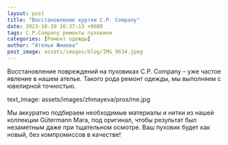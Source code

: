 ```yaml
---
layout: post
title: "Восстановление куртки C.P. Company"
date: 2023-10-20 16:37:13 +0600
tags: C.P.Company ремонты пуховики
categories: [Ремонт одежды]
author: "Ателье Жмаева"
post_image: assets/images/blog/IMG_9634.jpeg
---
```



Восстановление повреждений на пуховиках C.P. Company – уже частое явление в нашем ателье. Такого рода ремонт одежды, мы выполняем с ювелирной точностью.

text_image: assets/images/zhmayeva/pros/me.jpg

Мы аккуратно подбираем необходимые материалы и нитки из нашей коллекции Gütermann Mara, под оригинал, чтобы результат был незаметным даже при тщательном осмотре. Ваш пуховик будет как новый, без компромиссов в качестве!

